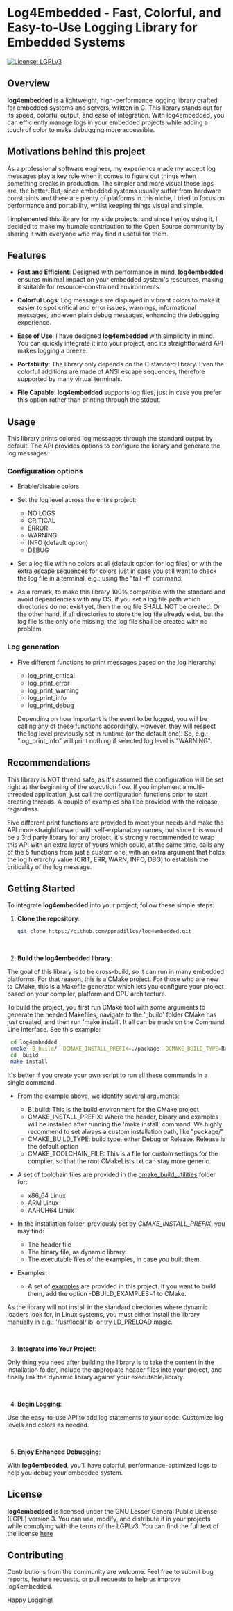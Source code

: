 # Log4Embedded - Fast, Colorful, and Easy-to-Use Logging Library for Embedded Systems

[![License: LGPLv3](https://img.shields.io/badge/License-LGPLv3-blue.svg)](https://www.gnu.org/licenses/lgpl-3.0)

## Overview

**log4embedded** is a lightweight, high-performance logging library crafted for embedded systems and servers, written in C. This library stands out for its speed, colorful output, and ease of integration. With log4embedded, you can efficiently manage logs in your embedded projects while adding a touch of color to make debugging more accessible.

## Motivations behind this project

As a professional software engineer, my experience made my accept log messages play a key role when it comes to figure out things when something breaks in production. The simpler and more visual those logs are, the better.
But, since embedded systems usually suffer from hardware constraints and there are plenty of platforms in this niche, I tried to focus on performance and portability, whilst keeping things visual and simple.

I implemented this library for my side projects, and since I enjoy using it, I decided to make my humble contribution to the Open Source community by sharing it with everyone who may find it useful for them.

## Features

- **Fast and Efficient**: Designed with performance in mind, **log4embedded** ensures minimal impact on your embedded system's resources, making it suitable for resource-constrained environments.

- **Colorful Logs**: Log messages are displayed in vibrant colors to make it easier to spot critical and error issues, warnings, informational messages, and even plain debug messages, enhancing the debugging experience.

- **Ease of Use**: I have designed **log4embedded** with simplicity in mind. You can quickly integrate it into your project, and its straightforward API makes logging a breeze.

- **Portability**: The library only depends on the C standard library. Even the colorful additions are made of ANSI escape sequences, therefore supported by many virtual terminals.

- **File Capable**: **log4embedded** supports log files, just in case you prefer this option rather than printing through the stdout.

## Usage

This library prints colored log messages through the standard output by default. The API provides options to configure the library and generate the log messages: 

### Configuration options

- Enable/disable colors

- Set the log level across the entire project:
	- NO LOGS
	- CRITICAL
	- ERROR
	- WARNING
	- INFO (default option)
	- DEBUG
	
- Set a log file with no colors at all (default option for log files) or with the extra escape sequences for colors just in case you still want to check the log file in a terminal, e.g.: using the "tail -f" command.
- 
  As a remark, to make this library 100% compatible with the standard and avoid dependencies with any OS, if you set a log file path which directories do not exist yet, then the log file SHALL NOT be created. On the other hand, if all directories
  to store the log file already exist, but the log file is the only one missing, the log file shall be created with no problem.

### Log generation

- Five different functions to print messages based on the log hierarchy:
	- log_print_critical
	- log_print_error
	- log_print_warning
	- log_print_info
	- log_print_debug
	
	Depending on how important is the event to be logged, you will be calling any of these functions accordingly. However, they will respect the log level previously set in runtime (or the default one). So, e.g.: "log_print_info" will print nothing if selected log level is "WARNING".

## Recommendations
	
This library is NOT thread safe, as it's assumed the configuration will be set right at the beginning of the execution flow. If you implement a multi-threaded application, just call the configuration functions prior to start creating threads.
A couple of examples shall be provided with the release, regardless.

Five different print functions are provided to meet your needs and make the API more straightforward with self-explanatory names, but since this would be a 3rd party library for any project, it's strongly recommended to wrap this API with an extra layer of yours which could, at the same time, calls any of the 5 functions from just a custom one, with an extra argument that holds the log hierarchy value (CRIT, ERR, WARN, INFO, DBG) to establish the criticality of the log message.

## Getting Started

To integrate **log4embedded** into your project, follow these simple steps:

1. **Clone the repository**:

   ```bash
   git clone https://github.com/ppradillos/log4embedded.git
   ```
<br>

2. **Build the log4embedded library**:

The goal of this library is to be cross-build, so it can run in many embedded platforms. For that reason, this is a CMake project.
For those who are new to CMake, this is a Makefile generator which lets you configure your project based on your compiler, platform and CPU architecture.

To build the project, you first run CMake tool with some arguments to generate the needed Makefiles, navigate to the '_build' folder CMake has just created, and then run 'make install'. It all can be made on the Command Line Interface. See this example:

   ```bash
	cd log4embedded
	cmake -B_build/ -DCMAKE_INSTALL_PREFIX=./package -DCMAKE_BUILD_TYPE=Release -DCMAKE_TOOLCHAIN_FILE=cmake_build_utilities/toolchain-file-linux-x86_64.cmake
	cd _build
	make install
   ```
It's better if you create your own script to run all these commands in a single command.

- From the example above, we identify several arguments:
	* B_build: This is the build environment for the CMake project
	* CMAKE_INSTALL_PREFIX: Where the header, binary and examples will be installed after running the 'make install' command. We highly recommend to set always a custom installation path, like "package/"
	* CMAKE_BUILD_TYPE: build type, either Debug or Release. Release is the default option
	* CMAKE_TOOLCHAIN_FILE: This is a file for custom settings for the compiler, so that the root CMakeLists.txt can stay more generic. 
 
- A set of toolchain files are provided in the [cmake_build_utilities](https://github.com/ppradillos/log4embedded/tree/master/cmake_build_utilities) folder for:
 	* x86_64 Linux
 	* ARM Linux
 	* AARCH64 Linux

 - In the installation folder, previously set by *CMAKE_INSTALL_PREFIX*, you may find:
	* The header file
	* The binary file, as dynamic library
	* The executable files of the examples, in case you built them.
			
- Examples:
	* A set of [examples](https://github.com/ppradillos/log4embedded/tree/master/examples) are provided in this project. If you want to build them, add the option
	-DBUILD_EXAMPLES=1 to CMake.
	
As the library will not install in the standard directories where dynamic loaders look for, in Linux systems, you must either install the library manually in e.g.: '/usr/local/lib' or try LD_PRELOAD magic.	

<br>

3. **Integrate into Your Project**:

Only thing you need after building the library is to take the content in the installation folder, include the appropiate header files into your project, and finally link the dynamic library against your executable/library.

<br>

4. **Begin Logging**:

Use the easy-to-use API to add log statements to your code. Customize log levels and colors as needed.

<br>

5. **Enjoy Enhanced Debugging**:

With **log4embedded**, you'll have colorful, performance-optimized logs to help you debug your embedded system.


## License
**log4embedded** is licensed under the GNU Lesser General Public License (LGPL) version 3. You can use, modify, and distribute it in your projects while complying with the terms of the LGPLv3.
You can find the full text of the license [here](https://www.gnu.org/licenses/lgpl-3.0)

## Contributing
Contributions from the community are welcome. Feel free to submit bug reports, feature requests, or pull requests to help us improve log4embedded.


Happy Logging!

